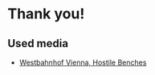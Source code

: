 # Thank you!

## Used media

- [Westbahnhof Vienna, Hostile Benches](https://en.wikipedia.org/wiki/Hostile_architecture#/media/File:Westbahnhof,_hostile_benches_02.jpg)
